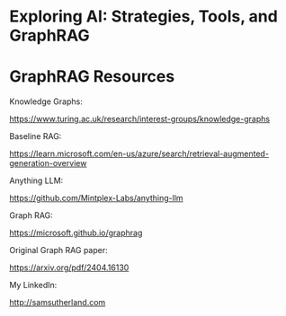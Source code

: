 # Exploring AI: Strategies, Tools, and GraphRAG 

# GraphRAG Resources

<div>
Knowledge Graphs: 
<p><a href="https://www.turing.ac.uk/research/interest-groups/knowledge-graphs">https://www.turing.ac.uk/research/interest-groups/knowledge-graphs</a></p>

</div>
<div>
Baseline RAG: 

<p><a href="https://learn.microsoft.com/en-us/azure/search/retrieval-augmented-generation-overview">https://learn.microsoft.com/en-us/azure/search/retrieval-augmented-generation-overview</a></p>

</div>

<div>
Anything LLM: 

<p><a href="https://github.com/Mintplex-Labs/anything-llm">https://github.com/Mintplex-Labs/anything-llm</a></p>

</div>

<div>
Graph RAG: 

<p><a href="https://microsoft.github.io/graphrag">https://microsoft.github.io/graphrag</a></p>

</div>

<div>
Original Graph RAG paper: 

<p><a href="https://arxiv.org/pdf/2404.16130">https://arxiv.org/pdf/2404.16130</a></p>

</div>


<div>
My LinkedIn: 

<p><a href="http://samsutherland.com">http://samsutherland.com</a></p>

</div>
